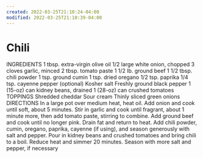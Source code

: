 ```yaml
---
created: 2022-03-25T21:10:24-04:00
modified: 2022-03-25T21:10:39-04:00
---
```


# Chili

INGREDIENTS
1 tbsp. extra-virgin olive oil
1/2 large white onion, chopped
3 cloves garlic, minced
2 tbsp. tomato paste
1 1/2 lb. ground beef
1 1/2 tbsp. chili powder
1 tsp. ground cumin
1 tsp. dried oregano
1/2 tsp. paprika
1/4 tsp. cayenne pepper (optional)
Kosher salt
Freshly ground black pepper
1 (15-oz) can kidney beans, drained
1 (28-oz) can crushed tomatoes
TOPPINGS
Shredded cheddar
Sour cream
Thinly sliced green onions
DIRECTIONS
In a large pot over medium heat, heat oil. Add onion and cook until soft, about 5 minutes. Stir in garlic and cook until fragrant, about 1 minute more, then add tomato paste, stirring to combine. Add ground beef and cook until no longer pink. Drain fat and return to heat.
Add chili powder, cumin, oregano, paprika, cayenne (if using), and season generously with salt and pepper. Pour in kidney beans and crushed tomatoes and bring chili to a boil. Reduce heat and simmer 20 minutes. Season with more salt and pepper, if necessary
